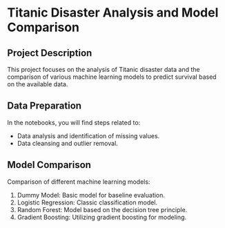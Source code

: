 # Titanic Disaster Analysis and Model Comparison

## Project Description
This project focuses on the analysis of Titanic disaster data and the comparison of various machine learning models to predict survival based on the available data.

## Data Preparation
In the notebooks, you will find steps related to:
- Data analysis and identification of missing values.
- Data cleansing and outlier removal.

## Model Comparison
Comparison of different machine learning models:
1. Dummy Model: Basic model for baseline evaluation.
2. Logistic Regression: Classic classification model.
3. Random Forest: Model based on the decision tree principle.
4. Gradient Boosting: Utilizing gradient boosting for modeling.
